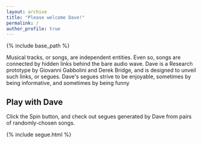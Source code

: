 ```yaml
---
layout: archive
title: "Please welcome Dave!"
permalink: /
author_profile: true
---
```

{% include base_path %}

Musical tracks, or songs, are independent entities. Even so, songs are connected by hidden links behind the bare audio wave. Dave is a Research prototype by Giovanni Gabbolini and Derek Bridge, and is designed to unveil such links, or segues. Dave's segues strive to be enjoyable, sometimes by being informative, and sometimes by being funny

## Play with Dave
Click the Spin button, and check out segues generated by Dave from pairs of randomly-chosen songs.

{% include segue.html %}
